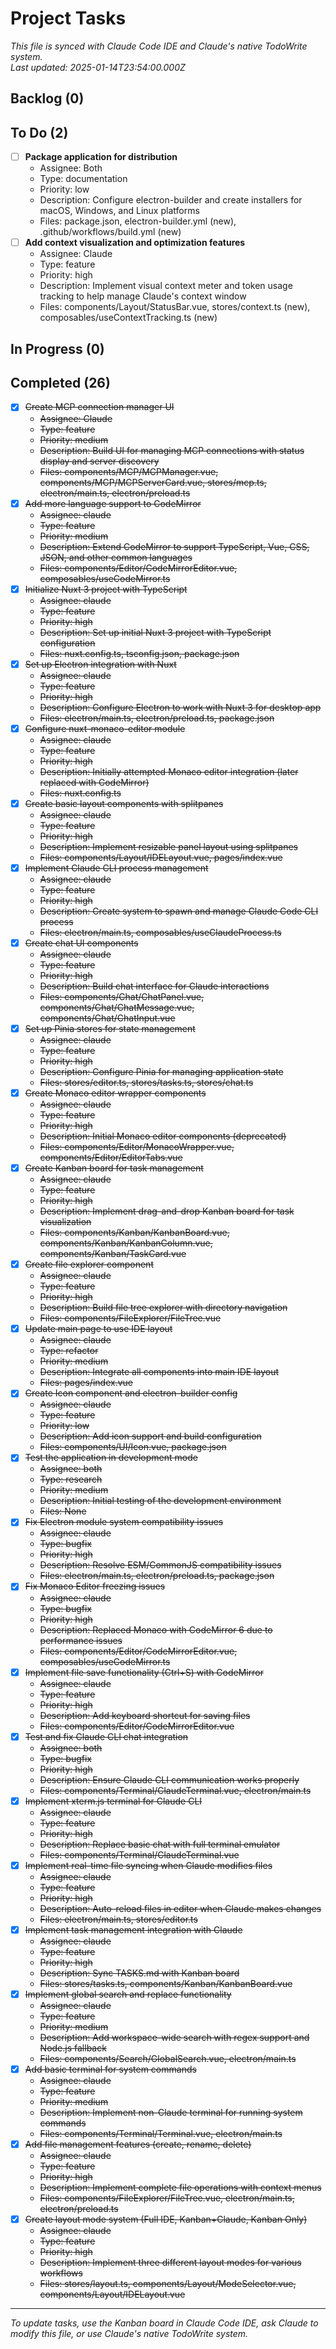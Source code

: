 # Project Tasks

*This file is synced with Claude Code IDE and Claude's native TodoWrite system.*  
*Last updated: 2025-01-14T23:54:00.000Z*

## Backlog (0)




## To Do (2)

- [ ] **Package application for distribution**
  - Assignee: Both
  - Type: documentation
  - Priority: low
  - Description: Configure electron-builder and create installers for macOS, Windows, and Linux platforms
  - Files: package.json, electron-builder.yml (new), .github/workflows/build.yml (new)
- [ ] **Add context visualization and optimization features**
  - Assignee: Claude
  - Type: feature
  - Priority: high
  - Description: Implement visual context meter and token usage tracking to help manage Claude's context window
  - Files: components/Layout/StatusBar.vue, stores/context.ts (new), composables/useContextTracking.ts (new)

## In Progress (0)



## Completed (26)

- [x] ~~Create MCP connection manager UI~~
  - ~~Assignee: Claude~~
  - ~~Type: feature~~
  - ~~Priority: medium~~
  - ~~Description: Build UI for managing MCP connections with status display and server discovery~~
  - ~~Files: components/MCP/MCPManager.vue, components/MCP/MCPServerCard.vue, stores/mcp.ts, electron/main.ts, electron/preload.ts~~
- [x] ~~Add more language support to CodeMirror~~
  - ~~Assignee: claude~~
  - ~~Type: feature~~
  - ~~Priority: medium~~
  - ~~Description: Extend CodeMirror to support TypeScript, Vue, CSS, JSON, and other common languages~~
  - ~~Files: components/Editor/CodeMirrorEditor.vue, composables/useCodeMirror.ts~~
- [x] ~~Initialize Nuxt 3 project with TypeScript~~
  - ~~Assignee: claude~~
  - ~~Type: feature~~
  - ~~Priority: high~~
  - ~~Description: Set up initial Nuxt 3 project with TypeScript configuration~~
  - ~~Files: nuxt.config.ts, tsconfig.json, package.json~~
- [x] ~~Set up Electron integration with Nuxt~~
  - ~~Assignee: claude~~
  - ~~Type: feature~~
  - ~~Priority: high~~
  - ~~Description: Configure Electron to work with Nuxt 3 for desktop app~~
  - ~~Files: electron/main.ts, electron/preload.ts, package.json~~
- [x] ~~Configure nuxt-monaco-editor module~~
  - ~~Assignee: claude~~
  - ~~Type: feature~~
  - ~~Priority: high~~
  - ~~Description: Initially attempted Monaco editor integration (later replaced with CodeMirror)~~
  - ~~Files: nuxt.config.ts~~
- [x] ~~Create basic layout components with splitpanes~~
  - ~~Assignee: claude~~
  - ~~Type: feature~~
  - ~~Priority: high~~
  - ~~Description: Implement resizable panel layout using splitpanes~~
  - ~~Files: components/Layout/IDELayout.vue, pages/index.vue~~
- [x] ~~Implement Claude CLI process management~~
  - ~~Assignee: claude~~
  - ~~Type: feature~~
  - ~~Priority: high~~
  - ~~Description: Create system to spawn and manage Claude Code CLI process~~
  - ~~Files: electron/main.ts, composables/useClaudeProcess.ts~~
- [x] ~~Create chat UI components~~
  - ~~Assignee: claude~~
  - ~~Type: feature~~
  - ~~Priority: high~~
  - ~~Description: Build chat interface for Claude interactions~~
  - ~~Files: components/Chat/ChatPanel.vue, components/Chat/ChatMessage.vue, components/Chat/ChatInput.vue~~
- [x] ~~Set up Pinia stores for state management~~
  - ~~Assignee: claude~~
  - ~~Type: feature~~
  - ~~Priority: high~~
  - ~~Description: Configure Pinia for managing application state~~
  - ~~Files: stores/editor.ts, stores/tasks.ts, stores/chat.ts~~
- [x] ~~Create Monaco editor wrapper components~~
  - ~~Assignee: claude~~
  - ~~Type: feature~~
  - ~~Priority: high~~
  - ~~Description: Initial Monaco editor components (deprecated)~~
  - ~~Files: components/Editor/MonacoWrapper.vue, components/Editor/EditorTabs.vue~~
- [x] ~~Create Kanban board for task management~~
  - ~~Assignee: claude~~
  - ~~Type: feature~~
  - ~~Priority: high~~
  - ~~Description: Implement drag-and-drop Kanban board for task visualization~~
  - ~~Files: components/Kanban/KanbanBoard.vue, components/Kanban/KanbanColumn.vue, components/Kanban/TaskCard.vue~~
- [x] ~~Create file explorer component~~
  - ~~Assignee: claude~~
  - ~~Type: feature~~
  - ~~Priority: high~~
  - ~~Description: Build file tree explorer with directory navigation~~
  - ~~Files: components/FileExplorer/FileTree.vue~~
- [x] ~~Update main page to use IDE layout~~
  - ~~Assignee: claude~~
  - ~~Type: refactor~~
  - ~~Priority: medium~~
  - ~~Description: Integrate all components into main IDE layout~~
  - ~~Files: pages/index.vue~~
- [x] ~~Create Icon component and electron-builder config~~
  - ~~Assignee: claude~~
  - ~~Type: feature~~
  - ~~Priority: low~~
  - ~~Description: Add icon support and build configuration~~
  - ~~Files: components/UI/Icon.vue, package.json~~
- [x] ~~Test the application in development mode~~
  - ~~Assignee: both~~
  - ~~Type: research~~
  - ~~Priority: medium~~
  - ~~Description: Initial testing of the development environment~~
  - ~~Files: None~~
- [x] ~~Fix Electron module system compatibility issues~~
  - ~~Assignee: claude~~
  - ~~Type: bugfix~~
  - ~~Priority: high~~
  - ~~Description: Resolve ESM/CommonJS compatibility issues~~
  - ~~Files: electron/main.ts, electron/preload.ts, package.json~~
- [x] ~~Fix Monaco Editor freezing issues~~
  - ~~Assignee: claude~~
  - ~~Type: bugfix~~
  - ~~Priority: high~~
  - ~~Description: Replaced Monaco with CodeMirror 6 due to performance issues~~
  - ~~Files: components/Editor/CodeMirrorEditor.vue, composables/useCodeMirror.ts~~
- [x] ~~Implement file save functionality (Ctrl+S) with CodeMirror~~
  - ~~Assignee: claude~~
  - ~~Type: feature~~
  - ~~Priority: high~~
  - ~~Description: Add keyboard shortcut for saving files~~
  - ~~Files: components/Editor/CodeMirrorEditor.vue~~
- [x] ~~Test and fix Claude CLI chat integration~~
  - ~~Assignee: both~~
  - ~~Type: bugfix~~
  - ~~Priority: high~~
  - ~~Description: Ensure Claude CLI communication works properly~~
  - ~~Files: components/Terminal/ClaudeTerminal.vue, electron/main.ts~~
- [x] ~~Implement xterm.js terminal for Claude CLI~~
  - ~~Assignee: claude~~
  - ~~Type: feature~~
  - ~~Priority: high~~
  - ~~Description: Replace basic chat with full terminal emulator~~
  - ~~Files: components/Terminal/ClaudeTerminal.vue~~
- [x] ~~Implement real-time file syncing when Claude modifies files~~
  - ~~Assignee: claude~~
  - ~~Type: feature~~
  - ~~Priority: high~~
  - ~~Description: Auto-reload files in editor when Claude makes changes~~
  - ~~Files: electron/main.ts, stores/editor.ts~~
- [x] ~~Implement task management integration with Claude~~
  - ~~Assignee: claude~~
  - ~~Type: feature~~
  - ~~Priority: high~~
  - ~~Description: Sync TASKS.md with Kanban board~~
  - ~~Files: stores/tasks.ts, components/Kanban/KanbanBoard.vue~~
- [x] ~~Implement global search and replace functionality~~
  - ~~Assignee: claude~~
  - ~~Type: feature~~
  - ~~Priority: medium~~
  - ~~Description: Add workspace-wide search with regex support and Node.js fallback~~
  - ~~Files: components/Search/GlobalSearch.vue, electron/main.ts~~
- [x] ~~Add basic terminal for system commands~~
  - ~~Assignee: claude~~
  - ~~Type: feature~~
  - ~~Priority: medium~~
  - ~~Description: Implement non-Claude terminal for running system commands~~
  - ~~Files: components/Terminal/Terminal.vue, electron/main.ts~~
- [x] ~~Add file management features (create, rename, delete)~~
  - ~~Assignee: claude~~
  - ~~Type: feature~~
  - ~~Priority: high~~
  - ~~Description: Implement complete file operations with context menus~~
  - ~~Files: components/FileExplorer/FileTree.vue, electron/main.ts, electron/preload.ts~~
- [x] ~~Create layout mode system (Full IDE, Kanban+Claude, Kanban Only)~~
  - ~~Assignee: claude~~
  - ~~Type: feature~~
  - ~~Priority: high~~
  - ~~Description: Implement three different layout modes for various workflows~~
  - ~~Files: stores/layout.ts, components/Layout/ModeSelector.vue, components/Layout/IDELayout.vue~~

---
*To update tasks, use the Kanban board in Claude Code IDE, ask Claude to modify this file, or use Claude's native TodoWrite system.*
